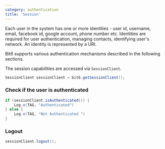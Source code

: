 ```yaml
---
category: authentication
title: 'Session'
---
```


Each user in the system has one or more identities - user id, username, email, facebook id, google account, phone number etc. Identities are required for user authentication, managing contacts, identifying user's network. An identity is represented by a URI.

Bit6 supports various authentication mechanisms described in the following sections.

The session capabilities are accessed via `SessionClient`.

```java
SessionClient sessionClient = bit6.getSessionClient();
```

### Check if the user is authenticated

```java
if (sessionClient.isAuthenticated()) {
	Log.v(TAG, "Authenticated")
} else {
	Log.v(TAG, "Not Authenticated ")
}
```


### Logout

```java
sessionClient.logout();
```

